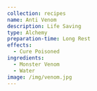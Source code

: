 ```yaml
---
collection: recipes
name: Anti Venom
description: Life Saving
type: Alchemy
preparation-time: Long Rest
effects:
  - Cure Poisoned
ingredients:
  - Monster Venom
  - Water
image: /img/venom.jpg
---
```

